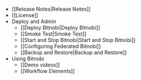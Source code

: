 * [[Release Notes|Release Notes]]
* [[License]]
* Deploy and Admin
  * [[Deploy Bitnobi|Deploy Bitnobi]]
  * [[Smoke Test|Smoke Test]]
  * [[Start and Stop Bitnobi|Start and Stop Bitnobi]]
  * [[Configuring Federated Bitnobi]]
  * [[Backup and Restore|Backup and Restore]]
* Using Bitnobi
  * [[Demo videos]]
  * [[Workflow Elements]]
